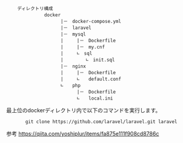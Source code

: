        
        ディレクトリ構成                　　　　
        　　　     docker            
                        |－　docker-compose.yml             
                        |－　laravel                
                        |－　mysql                  　
                        |　　　|－　Dockerfile                 
                        |　　　|－　my.cnf             
                        |　　　∟　sql                 
                        |　　　　　∟　init.sql                  
                        |－　nginx                  
                        |　　　|－　Dockerfile                　
                        |　　　∟　　default.conf               
                        ∟　　php           
                              |－　Dockerfile            　
                              ∟　　local.ini            
                               
  
  最上位のdockerディレクトリ内で以下のコマンドを実行します。
  
           git clone https://github.com/laravel/laravel.git laravel
                                

  参考
  https://qiita.com/yoshiplur/items/fa875e111f908cd8786c
